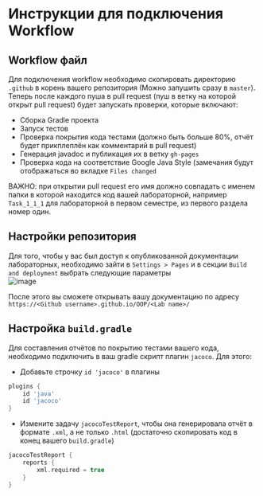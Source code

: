 # Инструкции для подключения Workflow

## Workflow файл

Для подключения workflow необходимо скопировать директорию `.github` в корень вашего репозитория (Можно запушить сразу в `master`).  
Теперь после каждого пуша в pull request (пуш в ветку на которой открыт pull request) будет запускать проверки, которые включают:  
- Сборка Gradle проекта
- Запуск тестов
- Проверка покрытия кода тестами (должно быть больше 80%, отчёт будет прикплеплён как комментарий в pull request)
- Генерация javadoc и публикация их в ветку `gh-pages`
- Проверка кода на соответствие Google Java Style (замечания будут отображаться во вкладке `Files changed`

ВАЖНО: при открытии pull request его имя должно совпадать с именем папки в которой находится код вашей лабораторной, например `Task_1_1_1` для лабораторной в первом семестре, из первого раздела номер один.  

## Настройки репозитория

Для того, чтобы у вас был доступ к опубликованной документации лабораторных, необходимо зайти в `Settings > Pages` и в секции `Build and deployment` выбрать следующие параметры  
![image](https://user-images.githubusercontent.com/34095512/188311837-7168faff-b67b-4a58-afeb-1ba15552f658.png)

После этого вы сможете открывать вашу документацию по адресу `https://<Github username>.github.io/OOP/<Lab name>/`

## Настройка `build.gradle`

Для составления отчётов по покрытию тестами вашего кода, необходимо подключить в ваш gradle скрипт плагин `jacoco`. Для этого:
- Добавьте строчку `id 'jacoco'` в плагины
```Groovy
plugins {
    id 'java'
    id 'jacoco'
}
```
- Измените задачу `jacocoTestReport`, чтобы она генерировала отчёт в формате `.xml`, а не только `.html` (достаточно скопировать код в конец вашего `build.gradle`)
```Groovy
jacocoTestReport {
    reports {
        xml.required = true
    }
}
```
